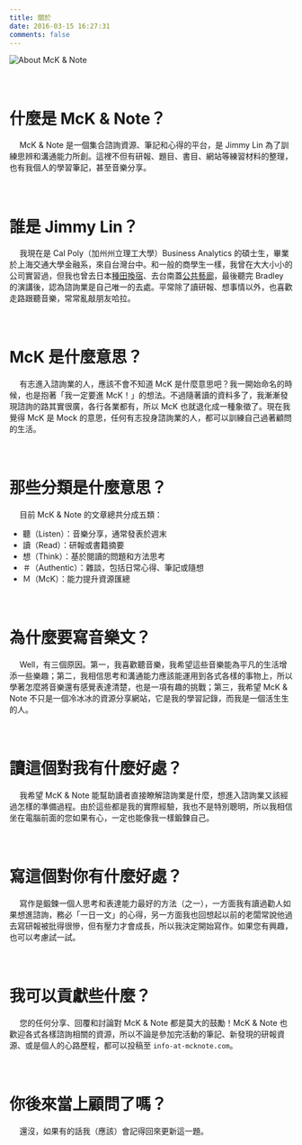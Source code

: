 ```yaml
---
title: 關於
date: 2016-03-15 16:27:31
comments: false
---
```

![About McK & Note](https://i.imgur.com/Qxu8xGG.jpg)

　
# 什麼是 McK & Note？

　
McK & Note 是一個集合諮詢資源、筆記和心得的平台，是 Jimmy Lin 為了訓練思辨和溝通能力所創。這裡不但有研報、題目、書目、網站等練習材料的整理，也有我個人的學習筆記，甚至音樂分享。

　
# 誰是 Jimmy Lin？

　
我現在是 Cal Poly（加州州立理工大學）Business Analytics 的碩士生，畢業於上海交通大學金融系，來自台灣台中。和一般的商學生一樣，我曾在大大小小的公司實習過，但我也曾去日本[種田換宿](http://www.wwoofjapan.com/)、去台南蓋[公共藝廊](http://togoartmuseum.blogspot.hk/)，最後聽完 Bradley 的演講後，認為諮詢業是自己唯一的去處。平常除了讀研報、想事情以外，也喜歡走路跟聽音樂，常常亂敲朋友哈拉。

　
# McK 是什麼意思？

　
有志進入諮詢業的人，應該不會不知道 McK 是什麼意思吧？我一開始命名的時候，也是抱著「我一定要進 McK！」的想法。不過隨著讀的資料多了，我漸漸發現諮詢的路其實很廣，各行各業都有，所以 McK 也就退化成一種象徵了。現在我覺得 McK 是 Mock 的意思，任何有志投身諮詢業的人，都可以訓練自己過著顧問的生活。

　
# 那些分類是什麼意思？

　
目前 McK & Note 的文章總共分成五類：
* 聽（Listen）：音樂分享，通常發表於週末
* 讀（Read）：研報或書籍摘要
* 想（Think）：基於閱讀的問題和方法思考
* ＃（Authentic）：雜談，包括日常心得、筆記或隨想
* Ｍ（McK）：能力提升資源匯總

　
# 為什麼要寫音樂文？

　
Well，有三個原因。第一，我喜歡聽音樂，我希望這些音樂能為平凡的生活增添一些樂趣；第二，我相信思考和溝通能力應該能運用到各式各樣的事物上，所以學著怎麼將音樂還有感覺表達清楚，也是一項有趣的挑戰；第三，我希望 McK & Note 不只是一個冷冰冰的資源分享網站，它是我的學習記錄，而我是一個活生生的人。

　
# 讀這個對我有什麼好處？

　
我希望 McK & Note 能幫助讀者直接瞭解諮詢業是什麼，想進入諮詢業又該經過怎樣的準備過程。由於這些都是我的實際經驗，我也不是特別聰明，所以我相信坐在電腦前面的您如果有心，一定也能像我一樣鍛鍊自己。

　
# 寫這個對你有什麼好處？

　
寫作是鍛鍊一個人思考和表達能力最好的方法（之一），一方面我有讀過勸人如果想進諮詢，務必「一日一文」的心得，另一方面我也回想起以前的老闆常說他過去寫研報被批得很慘，但有壓力才會成長，所以我決定開始寫作。如果您有興趣，也可以考慮試一試。

　
# 我可以貢獻些什麼？

　
您的任何分享、回覆和討論對 McK & Note 都是莫大的鼓勵！McK & Note 也歡迎各式各樣諮詢相關的資源，所以不論是參加完活動的筆記、新發現的研報資源、或是個人的心路歷程，都可以投稿至 ```info-at-mcknote.com```。

　
# 你後來當上顧問了嗎？

　
還沒，如果有的話我（應該）會記得回來更新這一題。